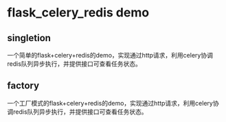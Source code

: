 # flask_celery_redis demo

## singletion
一个简单的flask+celery+redis的demo，实现通过http请求，利用celery协调redis队列异步执行，并提供接口可查看任务状态。

## factory
一个工厂模式的flask+celery+redis的demo，实现通过http请求，利用celery协调redis队列异步执行，并提供接口可查看任务状态。
